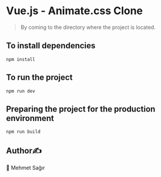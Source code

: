 # Vue.js - Animate.css Clone
> By coming to the directory where the project is located.
## To install dependencies
```
npm install
```
## To run the project
```
npm run dev
```
## Preparing the project for the production environment
```
npm run build
```
## Author✍️
👤 Mehmet Sağır
